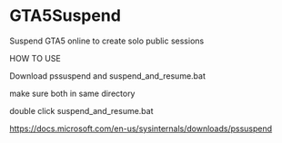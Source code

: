 # GTA5Suspend
Suspend GTA5 online to create solo public sessions

HOW TO USE

Download pssuspend and suspend_and_resume.bat

make sure both in same directory

double click suspend_and_resume.bat

https://docs.microsoft.com/en-us/sysinternals/downloads/pssuspend
